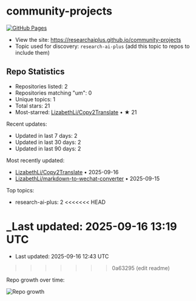 # community-projects

[![GitHub Pages](https://img.shields.io/badge/Pages-live-brightgreen?logo=github)](https://researchaiplus.github.io/community-projects)

- View the site: https://researchaiplus.github.io/community-projects
- Topic used for discovery: `research-ai-plus` (add this topic to repos to include them)

<!-- STATS:START -->
## Repo Statistics

- Repositories listed: 2
- Repositories matching "um": 0
- Unique topics: 1
- Total stars: 21
- Most-starred: [LizabethLi/Copy2Translate](https://github.com/LizabethLi/Copy2Translate) • ★ 21

Recent updates:
- Updated in last 7 days: 2
- Updated in last 30 days: 2
- Updated in last 90 days: 2

Most recently updated:
- [LizabethLi/Copy2Translate](https://github.com/LizabethLi/Copy2Translate) • 2025-09-16
- [LizabethLi/markdown-to-wechat-converter](https://github.com/LizabethLi/markdown-to-wechat-converter) • 2025-09-15

Top topics:
- research-ai-plus: 2
<<<<<<< HEAD

_Last updated: 2025-09-16 13:19 UTC
=======
- Last updated: 2025-09-16 12:43 UTC
>>>>>>> 0a63295 (edit readme)

Repo growth over time:

![Repo growth](https://researchaiplus.github.io/community-projects/assets/trend.svg)
<!-- STATS:END -->
